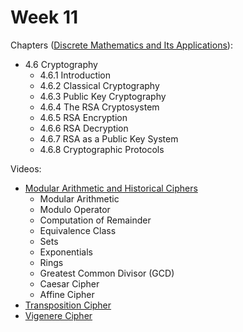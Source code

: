 # Week 11

Chapters ([Discrete Mathematics and Its Applications](https://annas-archive.org/md5/fbd2bb38796aca68b86da621fe6b0fad)):

- 4.6 Cryptography
    - 4.6.1 Introduction
    - 4.6.2 Classical Cryptography
    - 4.6.3 Public Key Cryptography
    - 4.6.4 The RSA Cryptosystem
    - 4.6.5 RSA Encryption
    - 4.6.6 RSA Decryption
    - 4.6.7 RSA as a Public Key System
    - 4.6.8 Cryptographic Protocols

Videos:    
- [Modular Arithmetic and Historical Ciphers](https://www.youtube.com/watch?v=W1SY6qKZrUk)
    - Modular Arithmetic
    - Modulo Operator
    - Computation of Remainder
    - Equivalence Class
    - Sets
    - Exponentials
    - Rings
    - Greatest Common Divisor (GCD)
    - Caesar Cipher
    - Affine Cipher
- [Transposition Cipher](https://www.youtube.com/watch?v=sHsnH1u03e4)
- [Vigenere Cipher](https://www.youtube.com/watch?v=RCkGauRMs2A)